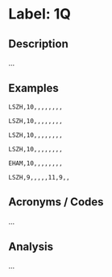 # Label: 1Q

## Description

...

## Examples

```
LSZH,10,,,,,,,,
```

```
LSZH,10,,,,,,,,
```

```
LSZH,10,,,,,,,,
```

```
LSZH,10,,,,,,,,
```

```
EHAM,10,,,,,,,,
```

```
LSZH,9,,,,,11,9,,
```

## Acronyms / Codes

...

## Analysis

...
